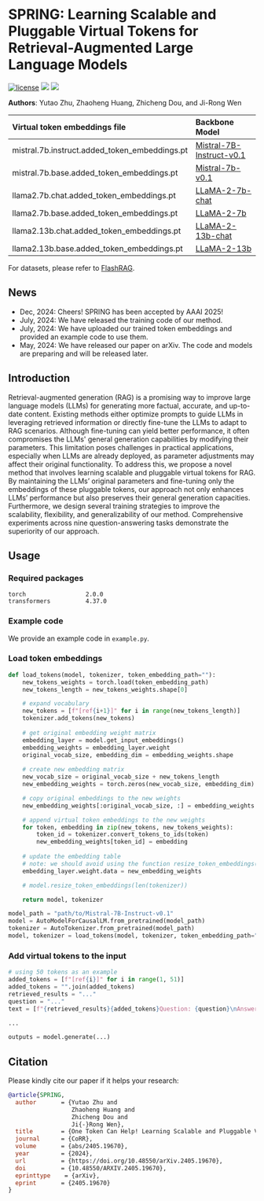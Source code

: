 # SPRING: Learning Scalable and Pluggable Virtual Tokens for Retrieval-Augmented Large Language Models

<p>
<a href="https://github.com/DaoD/SPRING/blob/main/LICENSE"><img src="https://img.shields.io/badge/License-MIT-blue" alt="license"></a>
<a href="https://arxiv.org/abs/2405.19670"><img src="https://img.shields.io/badge/Paper-Arxiv-red"></a>
<a href="https://huggingface.co/yutaozhu94/SPRING"><img src="https://img.shields.io/badge/Embeddings-%F0%9F%A4%97%20Hugging%20Face-8A2BE2"></a>
</p>

**Authors**: Yutao Zhu, Zhaoheng Huang, Zhicheng Dou, and Ji-Rong Wen

| Virtual token embeddings file                                                    | Backbone Model                                                          |
|:---------------------------------------------------------------------------------|:------------------------------------------------------------------------|
| mistral.7b.instruct.added_token_embeddings.pt       | [Mistral-7B-Instruct-v0.1](https://huggingface.co/mistralai/Mistral-7B-Instruct-v0.1)                |
| mistral.7b.base.added_token_embeddings.pt           | [Mistral-7b-v0.1](https://huggingface.co/mistralai/Mistral-7B-v0.1)                                  |
| llama2.7b.chat.added_token_embeddings.pt            | [LLaMA-2-7b-chat](https://huggingface.co/meta-llama/Llama-2-7b-chat-hf)                              |
| llama2.7b.base.added_token_embeddings.pt            | [LLaMA-2-7b](https://huggingface.co/meta-llama/Llama-2-7b-hf)                                        |
| llama2.13b.chat.added_token_embeddings.pt           | [LLaMA-2-13b-chat](https://huggingface.co/meta-llama/Llama-2-13b-chat-hf)                             |
| llama2.13b.base.added_token_embeddings.pt           | [LLaMA-2-13b](https://huggingface.co/meta-llama/Llama-2-13b-hf)                                  |

For datasets, please refer to [FlashRAG](https://github.com/RUC-NLPIR/FlashRAG).

## News
- Dec, 2024: Cheers! SPRING has been accepted by AAAI 2025!
- July, 2024: We have released the training code of our method.
- July, 2024: We have uploaded our trained token embeddings and provided an example code to use them.
- May, 2024: We have released our paper on arXiv. The code and models are preparing and will be released later.

## Introduction

Retrieval-augmented generation (RAG) is a promising way to improve large language models (LLMs) for generating more factual, accurate, and up-to-date content. Existing methods either optimize prompts to guide LLMs in leveraging retrieved information or directly fine-tune the LLMs to adapt to RAG scenarios. Although fine-tuning can yield better performance, it often compromises the LLMs' general generation capabilities by modifying their parameters. This limitation poses challenges in practical applications, especially when LLMs are already deployed, as parameter adjustments may affect their original functionality. To address this, we propose a novel method that involves learning scalable and pluggable virtual tokens for RAG. By maintaining the LLMs’ original parameters and fine-tuning only the embeddings of these pluggable tokens, our approach not only enhances LLMs’ performance but also preserves their general generation capacities. Furthermore, we design several training strategies to improve the scalability, flexibility, and generalizability of our method. Comprehensive experiments across nine question-answering tasks demonstrate the superiority of our approach.

## Usage

### Required packages
```
torch                 2.0.0
transformers          4.37.0
```

### Example code
We provide an example code in `example.py`.

### Load token embeddings
```python
def load_tokens(model, tokenizer, token_embedding_path=""):
    new_tokens_weights = torch.load(token_embedding_path)
    new_tokens_length = new_tokens_weights.shape[0]

    # expand vocabulary
    new_tokens = [f"[ref{i+1}]" for i in range(new_tokens_length)]
    tokenizer.add_tokens(new_tokens)
    
    # get original embedding weight matrix
    embedding_layer = model.get_input_embeddings()
    embedding_weights = embedding_layer.weight
    original_vocab_size, embedding_dim = embedding_weights.shape
    
    # create new embedding matrix
    new_vocab_size = original_vocab_size + new_tokens_length
    new_embedding_weights = torch.zeros(new_vocab_size, embedding_dim)

    # copy original embeddings to the new weights
    new_embedding_weights[:original_vocab_size, :] = embedding_weights

    # append virtual token embeddings to the new weights
    for token, embedding in zip(new_tokens, new_tokens_weights):
        token_id = tokenizer.convert_tokens_to_ids(token)
        new_embedding_weights[token_id] = embedding
    
    # update the embedding table
    # note: we should avoid using the function resize_token_embeddings() because this function will also change the lm_head of the model
    embedding_layer.weight.data = new_embedding_weights

    # model.resize_token_embeddings(len(tokenizer))

    return model, tokenizer

model_path = "path/to/Mistral-7B-Instruct-v0.1"
model = AutoModelForCausalLM.from_pretrained(model_path)
tokenizer = AutoTokenizer.from_pretrained(model_path)
model, tokenizer = load_tokens(model, tokenizer, token_embedding_path="/path/to/mistral.7b.instruct.added_token_embeddings.pt")
```

### Add virtual tokens to the input
```python
# using 50 tokens as an example
added_tokens = [f"[ref{i}]" for i in range(1, 51)]
added_tokens = "".join(added_tokens)
retrieved_results = "..."
question = "..."
text = [f"{retrieved_results}{added_tokens}Question: {question}\nAnswer:"]

...

outputs = model.generate(...)

```


## Citation
Please kindly cite our paper if it helps your research:
```BibTex
@article{SPRING,
  author       = {Yutao Zhu and
                  Zhaoheng Huang and
                  Zhicheng Dou and
                  Ji{-}Rong Wen},
  title        = {One Token Can Help! Learning Scalable and Pluggable Virtual Tokens for Retrieval-Augmented Large Language Models},
  journal      = {CoRR},
  volume       = {abs/2405.19670},
  year         = {2024},
  url          = {https://doi.org/10.48550/arXiv.2405.19670},
  doi          = {10.48550/ARXIV.2405.19670},
  eprinttype    = {arXiv},
  eprint       = {2405.19670}
}
```
